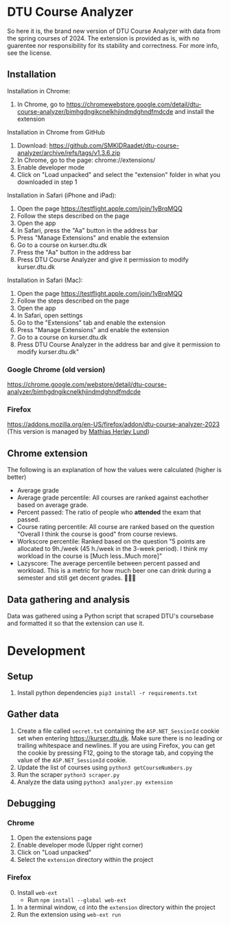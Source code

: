 # DTU Course Analyzer
So here it is, the brand new version of DTU Course Analyzer with data from the spring courses of 2024.
The extension is provided as is, with no guarentee nor responsibility for its stability and correctness. For more info, see the license.


## Installation

Installation in Chrome:
1. In Chrome, go to https://chromewebstore.google.com/detail/dtu-course-analyzer/bimhgdngikcnelkhjindmdghndfmdcde and install the extension

Installation in Chrome from GitHub
1. Download: https://github.com/SMKIDRaadet/dtu-course-analyzer/archive/refs/tags/v1.3.6.zip
2. In Chrome, go to the page: chrome://extensions/
3. Enable developer mode
4. Click on "Load unpacked" and select the "extension" folder in what you downloaded in step 1

Installation in Safari (iPhone and iPad):
1. Open the page https://testflight.apple.com/join/1yBrqMQQ
2. Follow the steps described on the page
3. Open the app
3. In Safari, press the "Aa" button in the address bar
4. Press "Manage Extensions" and enable the extension
5. Go to a course on kurser.dtu.dk
6. Press the "Aa" button in the address bar
7. Press DTU Course Analyzer and give it permission to modify kurser.dtu.dk

Installation in Safari (Mac):
1. Open the page https://testflight.apple.com/join/1yBrqMQQ
2. Follow the steps described on the page
3. Open the app
3. In Safari, open settings
4. Go to the "Extensions" tab and enable the extension
5. Press "Manage Extensions" and enable the extension
6. Go to a course on kurser.dtu.dk
7. Press DTU Course Analyzer in the address bar and give it permission to modify kurser.dtu.dk"

### Google Chrome (old version)
https://chrome.google.com/webstore/detail/dtu-course-analyzer/bimhgdngikcnelkhjindmdghndfmdcde
### Firefox
https://addons.mozilla.org/en-US/firefox/addon/dtu-course-analyzer-2023
(This version is managed by [Mathias Herløv Lund](https://github.com/SalisMaxima))

## Chrome extension
The following is an explanation of how the values were calculated (higher is better)
  * Average grade
  * Average grade percentile: All courses are ranked against eachother based on average grade. 
  * Percent passed: The ratio of people who **attended** the exam that passed.
  * Course rating percentile: All course are ranked based on the question "Overall I think the course is good" from course reviews. 
  * Workscore percentile: Ranked based on the question "5 points are allocated to 9h./week (45 h./week in the 3-week period). I think my workload in the course is [Much less..Much more]"
  * Lazyscore: The average percentile between percent passed and workload. This is a metric for how much beer one can drink during a semester and still get decent grades. 🍺🍺🍺

## Data gathering and analysis
Data was gathered using a Python script that scraped DTU's coursebase and formatted it so that the extension can use it.

# Development
## Setup
 1. Install python dependencies `pip3 install -r requirements.txt`

## Gather data
 1. Create a file called `secret.txt` containing the `ASP.NET_SessionId` cookie set when entering https://kurser.dtu.dk. Make sure there is no leading or trailing whitespace and newlines.
If you are using Firefox, you can get the cookie by pressing F12, going to the storage tab, and copying the value of the `ASP.NET_SessionId` cookie.
 2. Update the list of courses using `python3 getCourseNumbers.py`
 3. Run the scraper `python3 scraper.py`
 4. Analyze the data using `python3 analyzer.py extension`
 
## Debugging
### Chrome
 1. Open the extensions page
 2. Enable developer mode (Upper right corner)
 3. Click on "Load unpacked"
 4. Select the `extension` directory  within the project
### Firefox
 0. Install `web-ext`
     - Run `npm install --global web-ext`
 1. In a terminal window, `cd` into the `extension` directory within the project
 2. Run the extension using `web-ext run`


